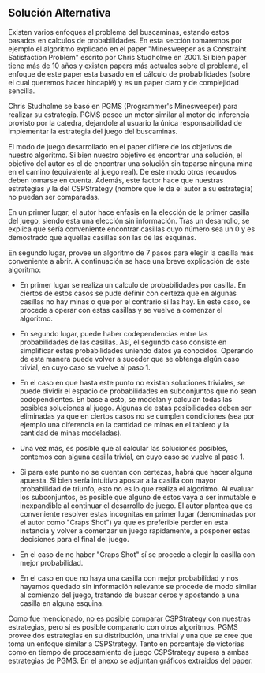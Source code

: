 ## Solución Alternativa ##

Existen varios enfoques al problema del buscaminas, estando estos basados en calculos
de probabilidades. En esta sección tomaremos por ejemplo el algoritmo explicado en el
paper "Minesweeper as a Constraint Satisfaction Problem" escrito por Chris Studholme en
2001. Si bien paper tiene más de 10 años y existen papers más actuales sobre el problema,
el enfoque de este paper esta basado en el cálculo de probabilidades (sobre el cual
queremos hacer hincapié) y es un paper claro y de complejidad sencilla.

Chris Studholme se basó en PGMS (Programmer's Minesweeper) para realizar su estrategia.
PGMS posee un motor similar al motor de inferencia provisto por la catedra, dejandole al
usuario la única responsabilidad de implementar la estrategia del juego del buscaminas.

El modo de juego desarrollado en el paper difiere de los objetivos de nuestro algoritmo.
Si bien nuestro objetivo es encontrar una solución, el objetivo del autor es el de
encontrar una solución sin toparse ninguna mina en el camino (equivalente al juego real).
De este modo otros recaudos deben tomarse en cuenta. Además, este factor hace que nuestras
estrategias y la del CSPStrategy (nombre que le da el autor a su estrategia) no puedan ser
comparadas.

En un primer lugar, el autor hace enfasis en la elección de la primer casilla del juego,
siendo esta una elección sin información. Tras un desarrollo, se explica que sería
conveniente encontrar casillas cuyo número sea un 0 y es demostrado que aquellas
casillas son las de las esquinas.

En segundo lugar, provee un algoritmo de 7 pasos para elegir la casilla más conveniente a
abrir. A continuación se hace una breve explicación de este algoritmo:

* En primer lugar se realiza un calculo de probabilidades por casilla. En ciertos de estos casos se pude definir con certeza que en algunas casillas no hay minas o que por el contrario si las hay. En este caso, se procede a operar con estas casillas y se vuelve a comenzar el algoritmo.

* En segundo lugar, puede haber codependencias entre las probabilidades de las casillas. Así, el segundo caso consiste en simplificar estas probabilidades uniendo datos ya conocidos. Operando de esta manera puede volver a suceder que se obtenga algún caso trivial, en cuyo caso se vuelve al paso 1.

* En el caso en que hasta este punto no existan soluciones triviales, se puede dividir el espacio de probabilidades en subconjuntos que no sean codependientes. En base a esto, se modelan y calculan todas las posibles soluciones al juego. Algunas de estas posibilidades deben ser eliminadas ya que en ciertos casos no se cumplen condiciones (sea por ejemplo una diferencia en la cantidad de minas en el tablero y la cantidad de minas modeladas).

* Una vez más, es posible que al calcular las soluciones posibles, contemos con alguna casilla trivial, en cuyo caso se vuelve al paso 1.

* Si para este punto no se cuentan con certezas, habrá que hacer alguna apuesta. Si bien sería intuitivo apostar a la casilla con mayor probabilidad de triunfo, esto no es lo que realiza el algoritmo. Al evaluar los subconjuntos, es posible que alguno de estos vaya a ser inmutable e inexpandible al continuar el desarrollo de juego. El autor plantea que es conveniente resolver estas incognitas en primer lugar (denominadas por el autor como "Craps Shot") ya que es preferible perder en esta instancia y volver a comenzar un juego rapidamente, a posponer estas decisiones para el final del juego.

* En el caso de no haber "Craps Shot" sí se procede a elegir la casilla con mejor probabilidad.

* En el caso en que no haya una casilla con mejor probabilidad y nos hayamos quedado sin información relevante se procede de modo similar al comienzo del juego, tratando de buscar ceros y apostando a una casilla en alguna esquina.

Como fue mencionado, no es posible comparar CSPStrategy con nuestras estrategias, pero si es posible compararlo con otros algoritmos. PGMS provee dos estrategias en su distribución, una trivial y una que se cree que toma un enfoque similar a CSPStrategy. Tanto en porcentaje de victorias como en tiempo de procesamiento de juego CSPStrategy supera a ambas estrategias de PGMS. En el anexo se adjuntan gráficos extraidos del paper.
